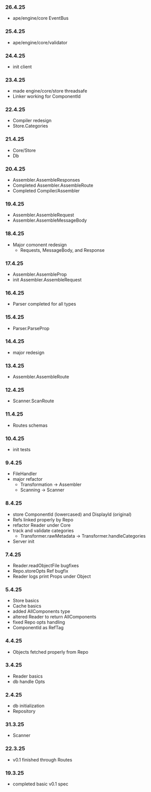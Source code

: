 ### 26.4.25

- ape/engine/core EventBus

### 25.4.25

- ape/engine/core/validator

### 24.4.25

- init client

### 23.4.25

- made engine/core/store threadsafe
- Linker working for ComponentId

### 22.4.25

- Compiler redesign
- Store.Categories

### 21.4.25

- Core/Store
- Db

### 20.4.25

- Assembler.AssembleResponses
- Completed Assembler.AssembleRoute
- Completed Compiler/Assembler

### 19.4.25

- Assembler.AssembleRequest
- Assembler.AssembleMessageBody

### 18.4.25

- Major comonent redesign
  - Requests, MessageBody, and Response

### 17.4.25

- Assembler.AssembleProp
- init Assembler.AssembleRequest

### 16.4.25

- Parser completed for all types

### 15.4.25

- Parser.ParseProp

### 14.4.25

- major redesign

### 13.4.25

- Assembler.AssembleRoute

### 12.4.25

- Scanner.ScanRoute

### 11.4.25

- Routes schemas

### 10.4.25

- init tests

### 9.4.25

- FileHandler
- major refactor
  - Transformation -> Assembler
  - Scanning -> Scanner

### 8.4.25

- store ComponentId (lowercased) and DisplayId (original)
- Refs linked properly by Repo
- refactor Reader under Core
- track and validate categories
  - Transformer.rawMetadata -> Transformer.handleCategories
- Server init

### 7.4.25

- Reader.readObjectFile bugfixes
- Repo.storeOpts Ref bugfix
- Reader logs print Props under Object

### 5.4.25

- Store basics
- Cache basics
- added AllComponents type
- altered Reader to return AllComponents
- fixed Repo opts handling
- ComponentId as RefTag

### 4.4.25

- Objects fetched properly from Repo

### 3.4.25

- Reader basics
- db handle Opts

### 2.4.25

- db initialization
- Repository

### 31.3.25

- Scanner

### 22.3.25

- v0.1 finished through Routes

### 19.3.25

- completed basic v0.1 spec
